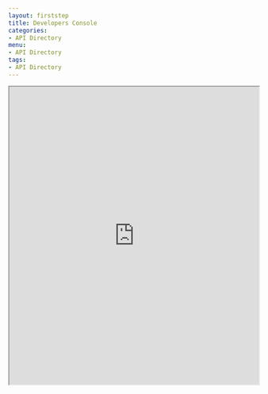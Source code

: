 ```yaml
---
layout: firststep
title: Developers Console
categories: 
- API Directory
menu:
- API Directory
tags: 
- API Directory
---	
```



<iframe src="https://apigee.com/tioborracho/embed/console/Miumercado?v=2" width="100%" height="600" scrolling="no"></iframe>